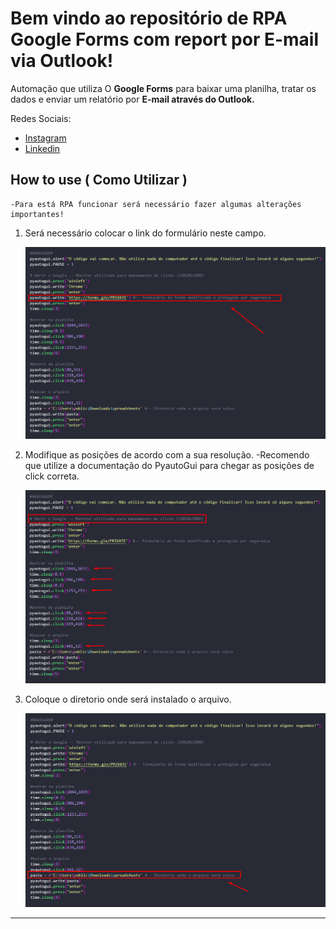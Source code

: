 # Bem vindo ao repositório de RPA Google Forms com report por E-mail via Outlook!
Automação que utiliza O **Google Forms** para baixar uma planilha, tratar os dados  e enviar um relatório por **E-mail  através do Outlook.**

Redes Sociais:
* [Instagram](https://www.instagram.com/claudiogfez/)
* [Linkedin](https://www.linkedin.com/in/clcostaf/)

## How to use ( Como Utilizar )
	-Para está RPA funcionar será necessário fazer algumas alterações importantes!

1. Será necessário colocar o link do formulário neste campo.

    ![step1](images/step1.png)

2. Modifique as posições de acordo com a sua resolução.
	-Recomendo que utilize a documentação do PyautoGui para chegar as posições de click correta.

    ![step2](images/step2.png)

3. Coloque o diretorio onde será instalado o arquivo.

	![step3](images/step3.png)
---